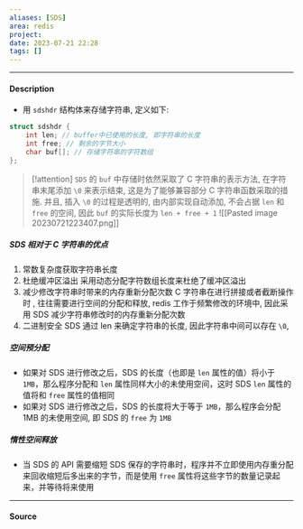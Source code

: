 ```yaml
---
aliases: [SDS]
area: redis
project: 
date: 2023-07-21 22:28
tags: []
---
```

---
#### Description
- 用 `sdshdr` 结构体来存储字符串, 定义如下:
```cpp
struct sdshdr {
    int len; // buffer中已使用的长度, 即字符串的长度
    int free; // 剩余的字节大小
    char buf[]; // 存储字符串的字符数组
};
```

> [!attention] 
> `SDS` 的 `buf` 中存储时依然采取了 C 字符串的表示方法, 在字符串末尾添加 `\0` 来表示结束, 这是为了能够兼容部分 C 字符串函数采取的措施. 并且, 插入 `\0` 的过程是透明的, 由内部实现自动添加, 不会占据 `len` 和 `free` 的空间, 因此 `buf` 的实际长度为 `len + free + 1`
![[Pasted image 20230721223407.png]]

##### SDS 相对于 C 字符串的优点
1. 常数复杂度获取字符串长度
2. 杜绝缓冲区溢出
    采用动态分配字符数组长度来杜绝了缓冲区溢出
3. 减少修改字符串时带来的内存重新分配次数
    C 字符串在进行拼接或者截断操作时 , 往往需要进行空间的分配和释放, redis 工作于频繁修改的环境中, 因此采用 SDS 减少字符串修改时的内存重新分配次数
4. 二进制安全
    SDS 通过 len 来确定字符串的长度, 因此字符串中间可以存在 `\0`, 

##### 空间预分配
- 如果对 SDS 进行修改之后，SDS 的长度（也即是 `len` 属性的值）将小于 `1MB`，那么程序分配和 `len` 属性同样大小的未使用空间，这时 SDS `len` 属性的值将和 `free` 属性的值相同
- 如果对 SDS 进行修改之后，SDS 的长度将大于等于 `1MB`，那么程序会分配1MB 的未使用空间, 即 SDS 的 `free` 为 `1MB`

##### 惰性空间释放
- 当 SDS 的 API 需要缩短 SDS 保存的字符串时，程序并不立即使用内存重分配来回收缩短后多出来的字节，而是使用 `free` 属性将这些字节的数量记录起来，并等待将来使用
---
#### Source

